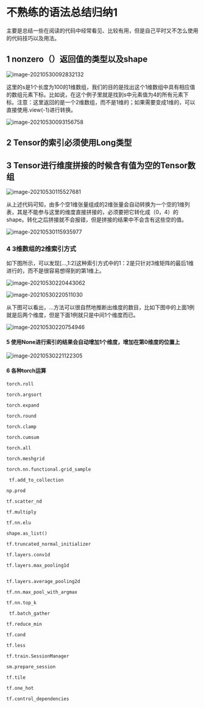 # 不熟练的语法总结归纳1

主要是总结一些在阅读的代码中经常看见、比较有用，但是自己平时又不怎么使用的代码技巧以及用法。

## 1 nonzero（）返回值的类型以及shape

![image-20210530092832132](imgs/image-20210530092832132.png)

这里的s是1个长度为100的1维数组，我们的目的是找出这个1维数组中具有相应值的数组元素下标。比如说，在这个例子里就是找到s中元素值为4的所有元素下标。注意：这里返回的是一个2维数组，而不是1维的；如果需要变成1维的，可以直接使用.view(-1)进行转换。

![image-20210530093156758](/imgs/image-20210530093156758.png)

## 2 Tensor的索引必须使用Long类型

## 3 Tensor进行维度拼接的时候含有值为空的Tensor数组

![image-20210530115527681](/imgs/image-20210530115527681.png)

从上述代码可知，由多个空1维张量组成的2维张量会自动转换为一个空的1维列表，其是不能参与这里的维度直接拼接的，必须要把它转化成（0，4）的shape。转化之后拼接就不会报错，但是拼接的结果中不会含有这些空的值。

![image-20210530115935977](/imgs/image-20210530115935977.png)

### 4  3维数组的2维索引方式

如下图所示，可以发现[...,1:2]这种索引方式中的1：2是只针对3维矩阵的最后1维进行的，而不是很容易想得到的第1维上。

![image-20210530220443062](/imgs/image-20210530220443062.png)

![image-20210530220511030](/imgs/image-20210530220511030.png)



从下图可以看出，...方法可以很自然地推断出维度的数目，比如下图中的上面1例就是后两个维度，但是下面1例就只是中间1个维度而已。

![image-20210530220754946](/imgs/image-20210530220754946.png)

#### 5  使用None进行索引的结果会自动增加1个维度，增加在第0维度的位置上

![image-20210530221122305](/imgs/image-20210530221122305.png)

#### 6 各种torch运算

```
torch.roll

torch.argsort

torch.expand

torch.round

torch.clamp

torch.cumsum

torch.all

torch.meshgrid

torch.nn.functional.grid_sample

 tf.add_to_collection

np.prod

tf.scatter_nd

tf.multiply

tf.nn.elu

shape.as_list()

tf.truncated_normal_initializer

tf.layers.conv1d

tf.layers.max_pooling1d


tf.layers.average_pooling2d

tf.nn.max_pool_with_argmax

tf.nn.top_k

 tf.batch_gather

tf.reduce_min

tf.cond

tf.less

tf.train.SessionManager

sm.prepare_session

tf.tile

tf.one_hot

tf.control_dependencies
```











































































